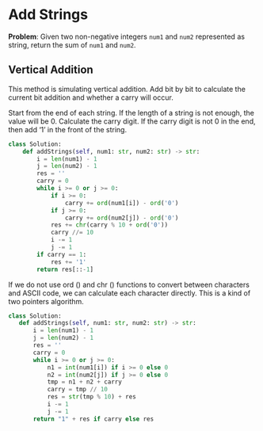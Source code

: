 # Add Strings

**Problem**: Given two non-negative integers `num1` and `num2` represented as string, return the sum of `num1` and `num2`. 

## Vertical Addition

This method is simulating vertical addition. Add bit by bit to calculate the current bit addition and whether a carry will occur.

Start from the end of each string. If the length of a string is not enough, the value will be 0. Calculate the carry digit. If the carry digit is not 0 in the end, then add ‘1’ in the front of the string.

```python
class Solution:
    def addStrings(self, num1: str, num2: str) -> str:
        i = len(num1) - 1
        j = len(num2) - 1
        res = ''
        carry = 0
        while i >= 0 or j >= 0:
            if i >= 0:
                carry += ord(num1[i]) - ord('0')
            if j >= 0:
                carry += ord(num2[j]) - ord('0')
            res += chr(carry % 10 + ord('0'))
            carry //= 10
            i -= 1
            j -= 1
        if carry == 1:
            res += '1'
        return res[::-1]
```

If we do not use ord () and chr () functions to convert between characters and ASCII code, we can calculate each character directly. This is a kind of two pointers algorithm.

 ````python
class Solution:
    def addStrings(self, num1: str, num2: str) -> str:
        i = len(num1) - 1
        j = len(num2) - 1
        res = ''
        carry = 0
        while i >= 0 or j >= 0:
            n1 = int(num1[i]) if i >= 0 else 0
            n2 = int(num2[j]) if j >= 0 else 0
            tmp = n1 + n2 + carry
            carry = tmp // 10
            res = str(tmp % 10) + res
            i -= 1
            j -= 1
        return "1" + res if carry else res
 ````

